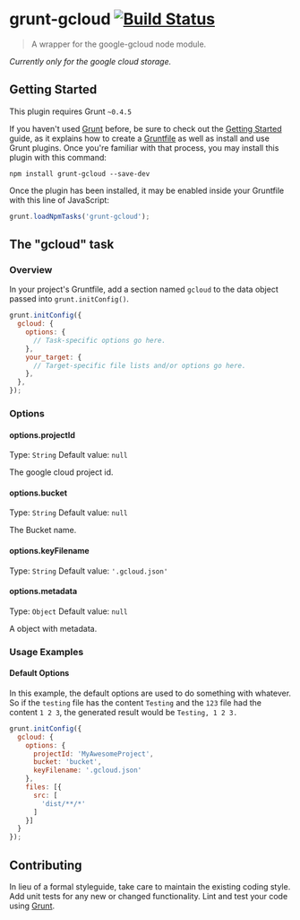 # grunt-gcloud [![Build Status](https://travis-ci.org/ubilabs/grunt-gcloud.svg?branch=master)](https://travis-ci.org/ubilabs/grunt-gcloud)

> A wrapper for the google-gcloud node module.

*Currently only for the google cloud storage.*

## Getting Started
This plugin requires Grunt `~0.4.5`

If you haven't used [Grunt](http://gruntjs.com/) before, be sure to check out the [Getting Started](http://gruntjs.com/getting-started) guide, as it explains how to create a [Gruntfile](http://gruntjs.com/sample-gruntfile) as well as install and use Grunt plugins. Once you're familiar with that process, you may install this plugin with this command:

```shell
npm install grunt-gcloud --save-dev
```

Once the plugin has been installed, it may be enabled inside your Gruntfile with this line of JavaScript:

```js
grunt.loadNpmTasks('grunt-gcloud');
```

## The "gcloud" task

### Overview
In your project's Gruntfile, add a section named `gcloud` to the data object passed into `grunt.initConfig()`.

```js
grunt.initConfig({
  gcloud: {
    options: {
      // Task-specific options go here.
    },
    your_target: {
      // Target-specific file lists and/or options go here.
    },
  },
});
```

### Options

#### options.projectId
Type: `String`
Default value: `null`

The google cloud project id.

#### options.bucket
Type: `String`
Default value: `null`

The Bucket name.

#### options.keyFilename
Type: `String`
Default value: `'.gcloud.json'`

#### options.metadata
Type: `Object`
Default value: `null`

A object with metadata.

### Usage Examples

#### Default Options
In this example, the default options are used to do something with whatever. So if the `testing` file has the content `Testing` and the `123` file had the content `1 2 3`, the generated result would be `Testing, 1 2 3.`

```js
grunt.initConfig({
  gcloud: {
    options: {
      projectId: 'MyAwesomeProject',
      bucket: 'bucket',
      keyFilename: '.gcloud.json'
    },
    files: [{
      src: [
        'dist/**/*'
      ]
    }]
  }
});
```

## Contributing
In lieu of a formal styleguide, take care to maintain the existing coding style. Add unit tests for any new or changed functionality. Lint and test your code using [Grunt](http://gruntjs.com/).
